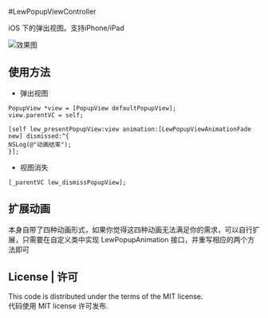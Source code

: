 #LewPopupViewController

iOS 下的弹出视图。支持iPhone/iPad

![效果图](https://github.com/pljhonglu/LewPopupViewController/blob/master/images/default.gif)

## 使用方法

* 弹出视图

```
PopupView *view = [PopupView defaultPopupView];
view.parentVC = self;

[self lew_presentPopupView:view animation:[LewPopupViewAnimationFade new] dismissed:^{
NSLog(@"动画结束");
}];
```

* 视图消失

```
[_parentVC lew_dismissPopupView];
```

## 扩展动画

本身自带了四种动画形式，如果你觉得这四种动画无法满足你的需求，可以自行扩展，只需要在自定义类中实现 LewPopupAnimation 接口，并重写相应的两个方法即可

## License | 许可

This code is distributed under the terms of the MIT license.  
代码使用 MIT license 许可发布.
